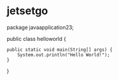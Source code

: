 jetsetgo
========
package javaapplication23;


public class helloworld {

   
    public static void main(String[] args) {
        System.out.println("Hello World!");
    }
}